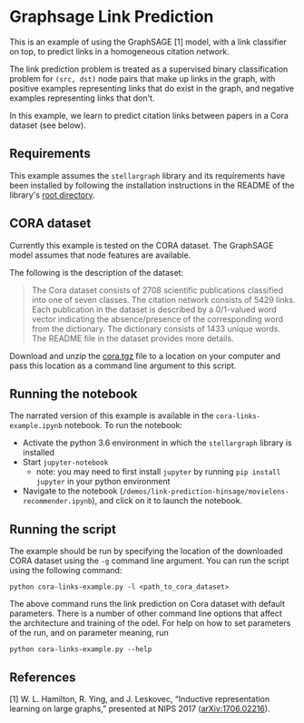 # Graphsage Link Prediction

This is an example of using the GraphSAGE [1] model, with a link classifier on top, 
to predict links in a homogeneous citation network.

The link prediction problem is treated as a supervised binary classification problem for 
`(src, dst)` node pairs that make up links in the graph, with positive examples
representing links that do exist in the graph, and negative examples representing
links that don't. 

In this example, we learn to predict citation links between papers in a Cora dataset (see below).

## Requirements
This example assumes the `stellargraph` library and its requirements have been 
installed by following the installation instructions in the README 
of the library's [root directory](https://github.com/stellargraph/stellargraph).

## CORA dataset

Currently this example is tested on the CORA dataset. The GraphSAGE model assumes that node
features are available.

The following is the description of the dataset:
> The Cora dataset consists of 2708 scientific publications classified into one of seven classes.
> The citation network consists of 5429 links. Each publication in the dataset is described by a
> 0/1-valued word vector indicating the absence/presence of the corresponding word from the dictionary.
> The dictionary consists of 1433 unique words. The README file in the dataset provides more details.

Download and unzip the [cora.tgz](https://linqs-data.soe.ucsc.edu/public/lbc/cora.tgz) file to a location on your computer and pass this location
as a command line argument to this script.

## Running the notebook
The narrated version of this example is available in the `cora-links-example.ipynb` notebook.
To run the notebook:
 - Activate the python 3.6 environment in which the 
`stellargraph` library is installed 
 - Start `jupyter-notebook`
   - note: you may need to first install `jupyter` by running `pip install jupyter` in your python environment
 - Navigate to the notebook (`/demos/link-prediction-hinsage/movielens-recommender.ipynb`), and click on
 it to launch the notebook.

## Running the script

The example should be run by specifying the location of the downloaded CORA dataset using the `-g` command line 
argument. You can run the script using the following command:
```
python cora-links-example.py -l <path_to_cora_dataset>
```
The above command runs the link prediction on Cora dataset with default parameters. There is a number of other command
line options that affect the architecture and training of the odel. For help on how to set parameters of the run, and 
on parameter meaning, run
```
python cora-links-example.py --help
``` 

## References

[1]	W. L. Hamilton, R. Ying, and J. Leskovec, “Inductive representation learning on large graphs,” presented at NIPS 2017 
([arXiv:1706.02216](https://arxiv.org/abs/1706.02216)).

